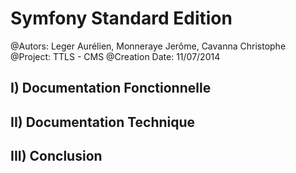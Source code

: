 Symfony Standard Edition
========================

@Autors: Leger Aurélien, Monneraye Jerôme, Cavanna Christophe
@Project: TTLS - CMS
@Creation Date: 11/07/2014

I) Documentation Fonctionnelle
----------------------------------


II) Documentation Technique
----------------------------------


III) Conclusion
----------------------------------
